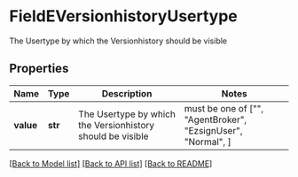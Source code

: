 # FieldEVersionhistoryUsertype

The Usertype by which the Versionhistory should be visible

## Properties
Name | Type | Description | Notes
------------ | ------------- | ------------- | -------------
**value** | **str** | The Usertype by which the Versionhistory should be visible |  must be one of ["", "AgentBroker", "EzsignUser", "Normal", ]

[[Back to Model list]](../README.md#documentation-for-models) [[Back to API list]](../README.md#documentation-for-api-endpoints) [[Back to README]](../README.md)


